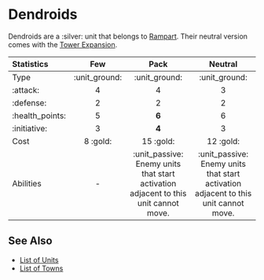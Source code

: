 # Dendroids

Dendroids are a :silver: unit that belongs to [Rampart](../towns/rampart.md).
Their neutral version comes with the [Tower Expansion](../content.md).


| Statistics | Few | Pack | Neutral |
| :--- | :---: | :---: | :---: |
| Type | :unit_ground: | :unit_ground: | :unit_ground: |
| :attack: | 4 | 4 | 3 |
| :defense: | 2 | 2 | 2 |
| :health_points: | 5 | **6** | 6 |
| :initiative: | 3 | **4** | 3 |
| Cost | 8 :gold: | 15 :gold: | 12 :gold: |
| Abilities | - | :unit_passive: Enemy units that start activation adjacent to this unit cannot move. | :unit_passive: Enemy units that start activation adjacent to this unit cannot move. |


## See Also

- [List of Units](../units.md)
- [List of Towns](../towns.md)
